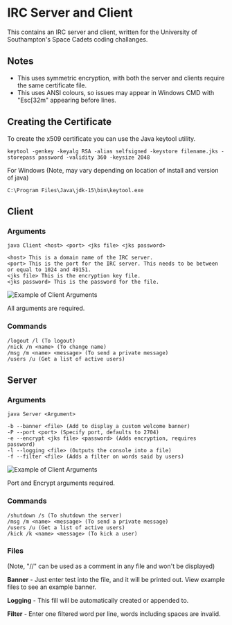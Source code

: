 # IRC Server and Client
This contains an IRC server and client, written for the University of Southampton's Space Cadets coding challanges.

## Notes
- This uses symmetric encryption, with both the server and clients require the same certificate file.
- This uses ANSI colours, so issues may appear in Windows CMD with "Esc[32m" appearing before lines.

## Creating the Certificate
To create the x509 certificate you can use the Java keytool utility.

    keytool -genkey -keyalg RSA -alias selfsigned -keystore filename.jks -storepass password -validity 360 -keysize 2048

For Windows (Note, may vary depending on location of install and version of java)

    C:\Program Files\Java\jdk-15\bin\keytool.exe

## Client
### Arguments
    java Client <host> <port> <jks file> <jks password>
    
    <host> This is a domain name of the IRC server.
    <port> This is the port for the IRC server. This needs to be between or equal to 1024 and 49151.
    <jks file> This is the encryption key file.
    <jks password> This is the password for the file.

![Example of Client Arguments](https://tcnetwork.co.uk/resources/images/Client.PNG)

All arguments are required.

### Commands
    /logout /l (To logout)
    /nick /n <name> (To change name)
    /msg /m <name> <message> (To send a private message)
    /users /u (Get a list of active users)

## Server
### Arguments
    java Server <Argument>
    
    -b --banner <file> (Add to display a custom welcome banner)
    -P --port <port> (Specify port, defaults to 2704)
    -e --encrypt <jks file> <password> (Adds encryption, requires password)
    -l --logging <file> (Outputs the console into a file)
    -f --filter <file> (Adds a filter on words said by users)
    
![Example of Client Arguments](https://tcnetwork.co.uk/resources/images/Server.PNG)

Port and Encrypt arguments required.

### Commands
    /shutdown /s (To shutdown the server)
    /msg /m <name> <message> (To send a private message)
    /users /u (Get a list of active users)
    /kick /k <name> <message> (To kick a user)
    
### Files
(Note, "//" can be used as a comment in any file and won't be displayed)

**Banner** - Just enter test into the file, and it will be printed out. View example files to see an example banner.

**Logging** - This fill will be automatically created or appended to.

**Filter** - Enter one filtered word per line, words including spaces are invalid.

